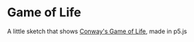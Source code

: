 # Game of Life

A little sketch that shows [Conway's Game of Life](https://en.wikipedia.org/wiki/Conway%27s_Game_of_Life), made in p5.js
